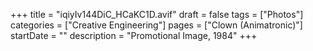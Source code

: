 +++
title = "iqiyIv144DiC_HCaKC1D.avif"
draft = false
tags = ["Photos"]
categories = ["Creative Engineering"]
pages = ["Clown (Animatronic)"]
startDate = ""
description = "Promotional Image, 1984"
+++
